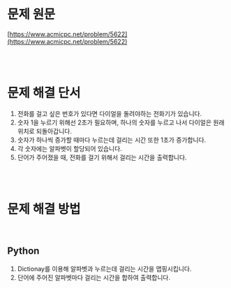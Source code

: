 # 문제 원문

[https://www.acmicpc.net/problem/5622](https://www.acmicpc.net/problem/5622)

<br><br>

# 문제 해결 단서

1. 전화를 걸고 싶은 번호가 있다면 다이얼을 돌려야하는 전화기가 있습니다.
2. 숫자 1을 누르기 위해선 2초가 필요하며, 하나의 숫자를 누르고 나서 다이얼은 원래 위치로 되돌아갑니다.
3. 숫자가 하나씩 증가할 때마다 누르는데 걸리는 시간 또한 1초가 증가합니다.
4. 각 숫자에는 알파벳이 할당되어 있습니다.
5. 단어가 주어졌을 때, 전화를 걸기 위해서 걸리는 시간을 출력합니다.

<br><br>

# 문제 해결 방법

<br>

## Python

1. Dictionay를 이용해 알파벳과 누르는데 걸리는 시간을 맵핑시킵니다.
2. 단어에 주어진 알파벳마다 걸리는 시간을 합하여 출력합니다.
